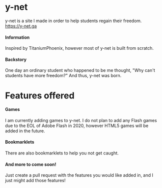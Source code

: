 # y-net

y-net is a site I made in order to help students regain their freedom. https://y-net.ga

#### Information

Inspired by TitaniumPhoenix, however most of y-net is built from scratch.

#### Backstory

One day an ordinary student who happened to be me thought, "Why can't students have more freedom?" And thus, y-net was born.

# Features offered

#### Games

I am currently adding games to y-net. I do not plan to add any Flash games due to the EOL of Adobe Flash in 2020, however HTML5 games will be added in the future.

#### Bookmarklets

There are also bookmarklets to help you not get caught.

#### And more to come soon!

Just create a pull request with the features you would like added in, and I just might add those features!
